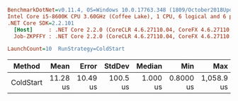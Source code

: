 ``` ini

BenchmarkDotNet=v0.11.4, OS=Windows 10.0.17763.348 (1809/October2018Update/Redstone5)
Intel Core i5-8600K CPU 3.60GHz (Coffee Lake), 1 CPU, 6 logical and 6 physical cores
.NET Core SDK=2.2.101
  [Host]     : .NET Core 2.2.0 (CoreCLR 4.6.27110.04, CoreFX 4.6.27110.04), 64bit RyuJIT
  Job-ZKPFFY : .NET Core 2.2.0 (CoreCLR 4.6.27110.04, CoreFX 4.6.27110.04), 64bit RyuJIT

LaunchCount=10  RunStrategy=ColdStart  

```
|    Method |     Mean |    Error |   StdDev |   Median |       Min |        Max |
|---------- |---------:|---------:|---------:|---------:|----------:|-----------:|
| ColdStart | 11.28 us | 10.49 us | 100.5 us | 1.000 us | 0.8000 us | 1,058.9 us |
